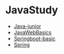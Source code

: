 # JavaStudy
+ [Java-junior](https://github.com/PengJianMin/JavaStudy/blob/main/Java-junior.md)
+ [JavaWebBasics](https://github.com/PengJianMin/JavaStudy/blob/main/JavaWebBasics.md)
+ [Springboot-basic](https://github.com/PengJianMin/JavaStudy/blob/main/Springboot-basic.md)
+ [Spring](https://github.com/PengJianMin/JavaStudy/blob/main/Spring.md)
